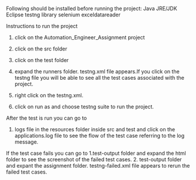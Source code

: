 Following should be installed before running the project:
Java JRE/JDK
Eclipse
testng library
selenium 
exceldatareader


Instructions to run the project
1. click on the Automation_Engineer_Assignment project
2. click on the src folder
3. click on the test folder
4. expand the runners folder. testng.xml file appears.If you click on the testng file
you will be able to see all the test cases associated with the project.
	
5. right click on the testng.xml.
6. click on run as and choose testng suite to run the project.

After the test is run you can go to
1. logs file in the resources folder inside src and test and click 
on the applications.log file to see the flow of the test case 
referring to the log message.

If the test case fails you can go to
1.test-output folder and expand the html folder to see the screenshot of the failed 
test cases. 
2. test-output folder and expant the assignment folder. testng-failed.xml file 
appears to rerun the failed test cases.







